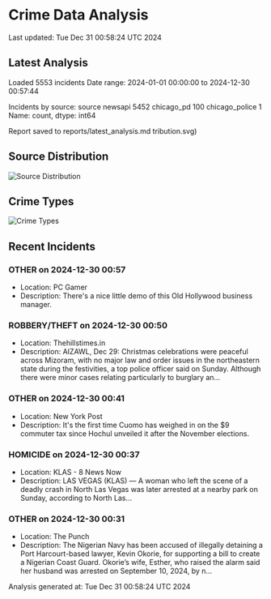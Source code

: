 # Crime Data Analysis
Last updated: Tue Dec 31 00:58:24 UTC 2024

## Latest Analysis

Loaded 5553 incidents
Date range: 2024-01-01 00:00:00 to 2024-12-30 00:57:44

Incidents by source:
source
newsapi           5452
chicago_pd         100
chicago_police       1
Name: count, dtype: int64

Report saved to reports/latest_analysis.md
tribution.svg)

## Source Distribution
![Source Distribution](images/source_distribution.svg)

## Crime Types
![Crime Types](images/crime_types.svg)

## Recent Incidents

### OTHER on 2024-12-30 00:57
- Location: PC Gamer
- Description: There's a nice little demo of this Old Hollywood business manager.


### ROBBERY/THEFT on 2024-12-30 00:50
- Location: Thehillstimes.in
- Description: AIZAWL, Dec 29: Christmas celebrations were peaceful across Mizoram, with no major law and order issues in the northeastern state during the festivities, a top police officer said on Sunday. Although there were minor cases relating particularly to burglary an…


### OTHER on 2024-12-30 00:41
- Location: New York Post
- Description: It's the first time Cuomo has weighed in on the $9 commuter tax since Hochul unveiled it after the November elections.


### HOMICIDE on 2024-12-30 00:37
- Location: KLAS - 8 News Now
- Description: LAS VEGAS (KLAS) — A woman who left the scene of a deadly crash in North Las Vegas was later arrested at a nearby park on Sunday, according to North Las...


### OTHER on 2024-12-30 00:31
- Location: The Punch
- Description: The Nigerian Navy has been accused of illegally detaining a Port Harcourt-based lawyer, Kevin Okorie, for supporting a bill to create a Nigerian Coast Guard. Okorie’s wife, Esther, who raised the alarm said her husband was arrested on September 10, 2024, by n…

Analysis generated at: Tue Dec 31 00:58:24 UTC 2024
